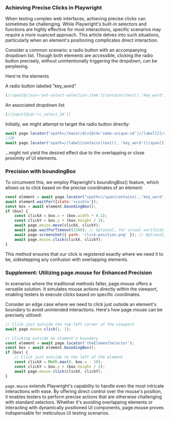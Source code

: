 ### Achieving Precise Clicks in Playwright

When testing complex web interfaces, achieving precise clicks can sometimes be challenging. While Playwright's built-in selectors and functions are highly effective for most interactions, specific scenarios may require a more nuanced approach. This article delves into such situations, particularly when an element's positioning complicates direct interaction.

Consider a common scenario: a radio button with an accompanying dropdown list. Though both elements are accessible, clicking the radio button precisely, without unintentionally triggering the dropdown, can be perplexing.

Here're the elements

A radio button labeled "key_word"
````javascript 
(//span[@class='ant-select-selection-item'][contains(text(),'key_word')])
````
An associated dropdown list
````javascript 
(//input[@id='rc_select_16'])
````


Initially, we might attempt to target the radio button directly:

````javascript
await page.locator("xpath=//main//div[@id='some-unique-id']//label[2]/span[1]").click();
//OR 
await page.locator("xpath=//label[contains(text(), 'key_word')]/span[1]").click();
````
...might not yield the desired effect due to the overlapping or close proximity of UI elements.

### Precision with boundingBox

To circumvent this, we employ Playwright's boundingBox() feature, which allows us to click based on the precise coordinates of an element:

````javascript
const element = await page.locator("xpath=//span[contains(.,'key_word')and contains(@class, 'radio-text')]");
await element.waitFor({state:'visible'});
const box = await element.boundingBox();
if (box) {
    const clickX = box.x + (box.width * 0.1);
    const clickY = box.y + (box.height / 2);
    await page.mouse.move(clickX, clickY);
    await page.waitForTimeout(1500); // Optional, for visual verification
    await page.screenshot({ path: 'click-position.png' }); // Optional, for documentation
    await page.mouse.click(clickX, clickY);
}

````

This method ensures that our click is registered exactly where we need it to be, sidestepping any confusion with overlapping elements.

### Supplement: Utilizing page.mouse for Enhanced Precision

In scenarios where the traditional methods falter, page.mouse offers a versatile solution. It simulates mouse actions directly within the viewport, enabling testers to execute clicks based on specific coordinates.

Consider an edge case where we need to click just outside an element's boundary to avoid unintended interactions. Here's how page.mouse can be precisely utilized:

````javascript
// Click just outside the top-left corner of the viewport
await page.mouse.click(1, 1);

// Clicking outside an element's boundary
const element = await page.locator('theElementSelector');
const box = await element.boundingBox();
if (box) {
    // Click just outside to the left of the element
    const clickX = Math.max(0, box.x - 10);
    const clickY = box.y + (box.height / 2);
    await page.mouse.click(clickX, clickY);
}


````
`page.mouse` extends Playwright's capability to handle even the most intricate interactions with ease. By offering direct control over the mouse's position, it enables testers to perform precise actions that are otherwise challenging with standard selectors. Whether it's avoiding overlapping elements or interacting with dynamically positioned UI components, page.mouse proves indispensable for meticulous UI testing scenarios.
